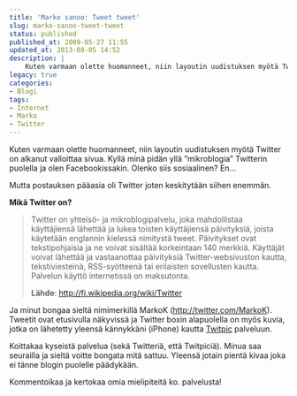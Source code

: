 ```yaml
---
title: 'Marko sanoo: Tweet tweet'
slug: marko-sanoo-tweet-tweet
status: published
published_at: 2009-05-27 11:55
updated_at: 2013-08-05 14:52
description: |
    Kuten varmaan olette huomanneet, niin layoutin uudistuksen myötä Twitter on alkanut valloittaa sivua. Kyllä minä pidän yllä ”mikroblogia” Twitterin puolella ja olen Facebookissakin. Olenko siis sosiaalinen? En… Mutta postauksen pääasia oli Twitter joten keskitytään siihen enemmän. Mikä Twitter on? Twitter on yhteisö- ja mikroblogipalvelu, joka mahdollistaa käyttäjiensä lähettää ja lukea toisten käyttäjiensä päivityksiä, joista käytetään… Jatka lukemista Marko sanoo: Tweet tweet
legacy: true
categories:
- Blogi
tags:
- Internet
- Marko
- Twitter
---
```


<p>Kuten varmaan olette huomanneet, niin layoutin uudistuksen myötä Twitter on alkanut valloittaa sivua. Kyllä minä pidän yllä &#8221;mikroblogia&#8221; Twitterin puolella ja olen Facebookissakin. Olenko siis sosiaalinen? En&#8230;</p>
<p>Mutta postauksen pääasia oli Twitter joten keskitytään siihen enemmän.</p>
<p><strong>Mikä Twitter on?</strong></p>
<blockquote><p>Twitter on yhteisö- ja mikroblogipalvelu, joka mahdollistaa käyttäjiensä lähettää ja lukea toisten käyttäjiensä päivityksiä, joista käytetään englannin kielessä nimitystä tweet. Päivitykset ovat tekstipohjaisia ja ne voivat sisältää korkeintaan 140 merkkiä. Käyttäjät voivat lähettää ja vastaanottaa päivityksiä Twitter-websivuston kautta, tekstiviesteinä, RSS-syötteenä tai erilaisten sovellusten kautta. Palvelun käyttö internetissä on maksutonta.</p>
<p><strong>Lähde</strong>: <a href="http://fi.wikipedia.org/wiki/Twitter" target="_blank">http://fi.wikipedia.org/wiki/Twitter</a></p></blockquote>
<p>Ja minut bongaa sieltä nimimerkillä MarkoK (<a href="http://twitter.com/MarkoK" target="_blank">http://twitter.com/MarkoK</a>). Tweetit ovat etusivulla näkyvissä ja Twitter boxin alapuolella on myös kuvia, jotka on lähetetty yleensä kännykkäni (iPhone) kautta <a href="http://twitpic.com/photos/MarkoK" target="_blank">Twitpic</a> palveluun.</p>
<p>Koittakaa kyseistä palvelua (sekä Twitteriä, että Twitpiciä). Minua saa seurailla ja sieltä voitte bongata mitä sattuu. Yleensä jotain pientä kivaa joka ei tänne blogin puolelle päädykään.</p>
<p>Kommentoikaa ja kertokaa omia mielipiteitä ko. palvelusta!</p>